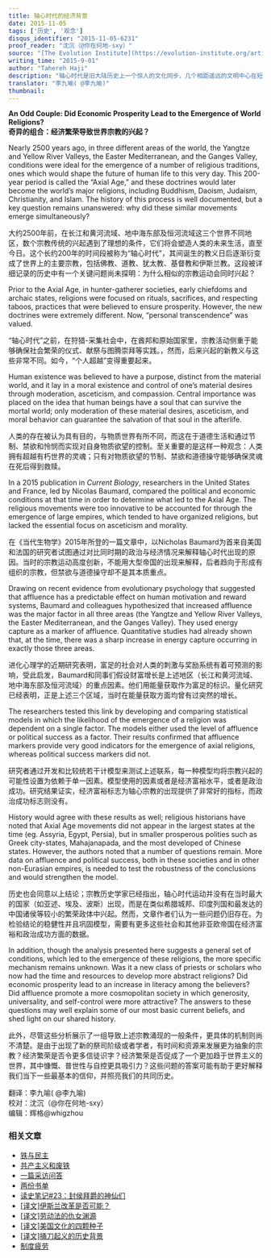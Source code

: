 ```yaml
---
title: 轴心时代的经济背景
date: 2015-11-05
tags: ['历史', '观念']
disqus_identifier: "2015-11-05-6231"
proof_reader: "沈沉（@你在何地-sxy）"
source: "[The Evolution Institute](https://evolution-institute.org/article/an-odd-couple-did-economic-prosperity-lead-to-the-emergence-of-world-religions-2/)"
writing_time: "2015-9-01"
author: "Tahereh Haji"
description: "轴心时代是旧大陆历史上一个惊人的文化同步，几个相距遥远的文明中心在短时间内发生了显著且相似的思想繁荣和观念转变，这一同步吸引了许多历史学家的关注，最近发表的一项研究，从进化心理学的视角出发，将考察重点放在了经济增长方面……"
translator: "李九喻( @李九喻)"
thumbnail:
---
```


**An Odd Couple: Did Economic Prosperity Lead to the Emergence of World Religions?**  
**奇异的组合：经济繁荣导致世界宗教的兴起？**

Nearly 2500 years ago, in three different areas of the world, the Yangtze and Yellow River Valleys, the Easter Mediterranean, and the Ganges Valley, conditions were ideal for the emergence of a number of religious traditions, ones which would shape the future of human life to this very day. This 200-year period is called the “Axial Age,” and these doctrines would later become the world’s major religions, including Buddhism, Daoism, Judaism, Christianity, and Islam. The history of this process is well documented, but a key question remains unanswered: why did these similar movements emerge simultaneously?

大约2500年前，在长江和黄河流域、地中海东部及恒河流域这三个世界不同地区，数个宗教传统的兴起遇到了理想的条件，它们将会塑造人类的未来生活，直至今日。这个长约200年的时间段被称为“轴心时代”，其间诞生的教义日后逐渐衍变成了世界上的主要宗教，包括佛教、道教、犹太教、基督教和伊斯兰教。这段被详细记录的历史中有一个关键问题尚未探明：为什么相似的宗教运动会同时兴起？

Prior to the Axial Age, in hunter-gatherer societies, early chiefdoms and archaic states, religions were focused on rituals, sacrifices, and respecting taboos, practices that were believed to ensure prosperity. However, the new doctrines were extremely different. Now, “personal transcendence” was valued.

“轴心时代”之前，在狩猎-采集社会中，在酋邦和原始国家里，宗教活动侧重于能够确保社会繁荣的仪式、献祭与图腾崇拜等实践。，然而，后来兴起的新教义与这些非常不同。如今，“个人超越”变得重要起来。

Human existence was believed to have a purpose, distinct from the material world, and it lay in a moral existence and control of one’s material desires through moderation, asceticism, and compassion. Central importance was placed on the idea that human beings have a soul that can survive the mortal world; only moderation of these material desires, asceticism, and moral behavior can guarantee the salvation of that soul in the afterlife.

人类的存在被认为具有目的，与物质世界有所不同，而这在于道德生活和通过节制、禁欲和怜悯而实现对自身物质欲望的控制。至关重要的是这样一种观念：人类拥有超越有朽世界的灵魂；只有对物质欲望的节制、禁欲和道德操守能够确保灵魂在死后得到救赎。

In a 2015 publication in *Current Biology*, researchers in the United States and France, led by Nicolas Baumard, compared the political and economic conditions at that time in order to determine what led to the Axial Age. The religious movements were too innovative to be accounted for through the emergence of large empires, which tended to have organized religions, but lacked the essential focus on asceticism and morality.

在《当代生物学》2015年所登的一篇文章中，以Nicholas Baumard为首来自美国和法国的研究者试图通过对比同时期的政治与经济情况来解释轴心时代出现的原因。当时的宗教运动高度创新，不能用大型帝国的出现来解释，后者趋向于形成有组织的宗教，但禁欲与道德操守却不是其本质重点。

Drawing on recent evidence from evolutionary psychology that suggested that affluence has a predictable effect on human motivation and reward systems, Baumard and colleagues hypothesized that increased affluence was the major factor in all three areas (the Yangtze and Yellow River Valleys, the Easter Mediterranean, and the Ganges Valley). They used energy capture as a marker of affluence. Quantitative studies had already shown that, at the time, there was a sharp increase in energy capture occurring in exactly those three areas.

进化心理学的近期研究表明，富足的社会对人类的刺激与奖励系统有着可预测的影响，受此启发，Baumard和同事们假设财富增长是上述地区（长江和黄河流域、地中海东部及恒河流域）的重点因素。他们用能量获取作为富足的标识。量化研究已经表明，正是上述三个区域，当时在能量获取方面均曾有过突然的增长。

The researchers tested this link by developing and comparing statistical models in which the likelihood of the emergence of a religion was dependent on a single factor. The models either used the level of affluence or political success as a factor. Their results confirmed that affluence markers provide very good indicators for the emergence of axial religions, whereas political success markers did not.

研究者通过开发和比较统若干计模型来测试上述联系，每一种模型均将宗教兴起的可能性设置为依赖于单一因素。模型使用的因素或者是经济富裕水平，或者是政治成功。研究结果证实，经济富裕标志为轴心宗教的出现提供了非常好的指标，而政治成功标志则没有。

History would agree with these results as well; religious historians have noted that Axial Age movements did not appear in the largest states at the time (eg. Assyria, Egypt, Persia), but in smaller prosperous polities such as Greek city-states, Mahajanapada, and the most developed of Chinese states. However, the authors noted that a number of questions remain. More data on affluence and political success, both in these societies and in other non-Eurasian empires, is needed to test the robustness of the conclusions and would strengthen the model.

历史也会同意以上结论；宗教历史学家已经指出，轴心时代运动并没有在当时最大的国家（如亚述、埃及、波斯）出现，而是在类似希腊城邦、印度列国和最发达的中国诸侯等较小的繁荣政体中兴起。然而，文章作者们认为一些问题仍旧存在。为检验结论的稳健性并且巩固模型，需要有更多这些社会和其他非亚欧帝国在经济富裕和政治成功方面的数据。

In addition, though the analysis presented here suggests a general set of conditions, which led to the emergence of these religions, the more specific mechanism remains unknown. Was it a new class of priests or scholars who now had the time and resources to develop more abstract religions? Did economic prosperity lead to an increase in literacy among the believers? Did affluence promote a more cosmopolitan society in which generosity, universality, and self-control were more attractive? The answers to these questions may well explain some of our most basic current beliefs, and shed light on our shared history.

此外，尽管这些分析展示了一组导致上述宗教涌现的一般条件，更具体的机制则尚不清楚。是由于出现了新的祭司阶级或者学者，有时间和资源来发展更为抽象的宗教？经济繁荣是否令更多信徒识字？经济繁荣是否促成了一个更加趋于世界主义的世界，其中慷慨、普世性与自控更具吸引力？这些问题的答案可能有助于更好解释我们当下一些最基本的信仰，并照亮我们的共同历史。


翻译：李九喻( @李九喻)  
校对：沈沉（@你在何地-sxy）  
编辑：辉格@whigzhou


### 相关文章

* [铁与民主](https://headsalon.org/archives/7815.html "铁与民主")
* [共产主义和废铁](https://headsalon.org/archives/7658.html "共产主义和废铁")
* [一篇采访问答](https://headsalon.org/archives/7586.html "一篇采访问答")
* [两份书单](https://headsalon.org/archives/7748.html "两份书单")
* [读史笔记#23：封侯拜爵的神仙们](https://headsalon.org/archives/7495.html "读史笔记#23：封侯拜爵的神仙们")
* [[译文]伊斯兰改革是否可能？](https://headsalon.org/archives/7474.html "[译文]伊斯兰改革是否可能？")
* [[译文]劳动法的仇女渊源](https://headsalon.org/archives/7466.html "[译文]劳动法的仇女渊源")
* [[译文]美国文化的四颗种子](https://headsalon.org/archives/7454.html "[译文]美国文化的四颗种子")
* [[译文]捅刀起义的历史背景](https://headsalon.org/archives/7438.html "[译文]捅刀起义的历史背景")
* [制度疲劳](https://headsalon.org/archives/7617.html "制度疲劳")
